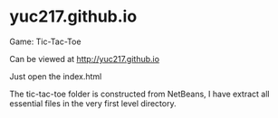 # yuc217.github.io


Game: Tic-Tac-Toe

Can be viewed at http://yuc217.github.io


Just open the index.html

The tic-tac-toe folder is constructed from NetBeans, I have extract all essential files in the very first level directory. 



